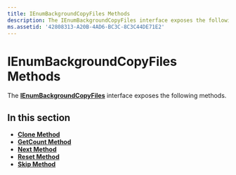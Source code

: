 ```yaml
---
title: IEnumBackgroundCopyFiles Methods
description: The IEnumBackgroundCopyFiles interface exposes the following methods.
ms.assetid: '42808313-A20B-4AD6-BC3C-8C3C44DE71E2'
---
```


# IEnumBackgroundCopyFiles Methods

The [**IEnumBackgroundCopyFiles**](ienumbackgroundcopyfiles.md) interface exposes the following methods.

## In this section

-   [**Clone Method**](ienumbackgroundcopyfiles-clone.md)
-   [**GetCount Method**](ienumbackgroundcopyfiles-getcount.md)
-   [**Next Method**](ienumbackgroundcopyfiles-next.md)
-   [**Reset Method**](ienumbackgroundcopyfiles-reset.md)
-   [**Skip Method**](ienumbackgroundcopyfiles-skip.md)

 

 





